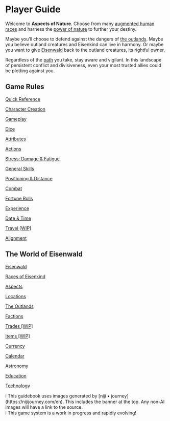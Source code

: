# Player Guide

Welcome to **Aspects of Nature**. Choose from many [augmented human races](Player-Guide/Races-of-Eisenkind.md) and harness the [power of nature](Player-Guide/Aspects.md) to further your destiny.

Maybe you’ll choose to defend against the dangers of [the outlands](Player-Guide/The-Outlands.md). Maybe you believe outland creatures and Eisenkind can live in harmony. Or maybe you want to give [Eisenwald](Player-Guide/Eisenwald.md) back to the outland creatures, its rightful owner.

Regardless of the [path](Player-Guide/Factions.md) you take, stay aware and vigilant. In this landscape of persistent conflict and divisiveness, even your most trusted allies could be plotting against you.

## Game Rules

[Quick Reference](Player-Guide/Quick-Reference.md)

[Character Creation](Player-Guide/Character-Creation.md)

[Gameplay](Player-Guide/Gameplay.md)

[Dice](Player-Guide/Dice.md)

[Attributes](Player-Guide/Attributes.md)

[Actions](Player-Guide/Actions.md)

[Stress: Damage & Fatigue](Player-Guide/Stress-Damage-Fatigue.md)

[General Skills](Player-Guide/General-Skills.md)

[Positioning & Distance](Player-Guide/Positioning-Distance.md)

[Combat](Player-Guide/Combat.md)

[Fortune Rolls](Player-Guide/Fortune-Rolls.md)

[Experience](Player-Guide/Experience.md)

[Date & Time](Player-Guide/Date-Time.md)

[Travel [WIP]](Player%20Guide%20405daabf3fee413fae4dea62965793c6/Travel%20%5BWIP%5D%20b221a0d4111f48d2bebe6744a92c50d7.md)

[Alignment](Player-Guide/Alignment.md)

## The World of Eisenwald

[Eisenwald](Player-Guide/Eisenwald.md)

[Races of Eisenkind](Player-Guide/Races-of-Eisenkind.md)

[Aspects](Player-Guide/Aspects.md)

[Locations](Player-Guide/Locations.md)

[The Outlands](Player-Guide/The-Outlands.md)

[Factions ](Player-Guide/Factions.md)

[Trades [WIP]](Player%20Guide%20405daabf3fee413fae4dea62965793c6/Trades%20%5BWIP%5D%20d3e09c92f2444c818c197ff69d2875e3.md)

[Items [WIP]](Player%20Guide%20405daabf3fee413fae4dea62965793c6/Items%20%5BWIP%5D%2076b4458d7eee4df9bda397e0928947d0.md)

[Currency](Player-Guide/Currency.md)

[Calendar](Player-Guide/Calendar.md)

[Astronomy](Player-Guide/Astronomy.md)

[Education](Player-Guide/Education.md)

[Technology](Player-Guide/Technology.md)

<aside>
ℹ️ This guidebook uses images generated by [niji • journey](https://nijijourney.com/en). This includes the banner at the top. Any non-AI images will have a link to the source.

</aside>

<aside>
ℹ️ This game system is a work in progress and rapidly evolving!

</aside>
